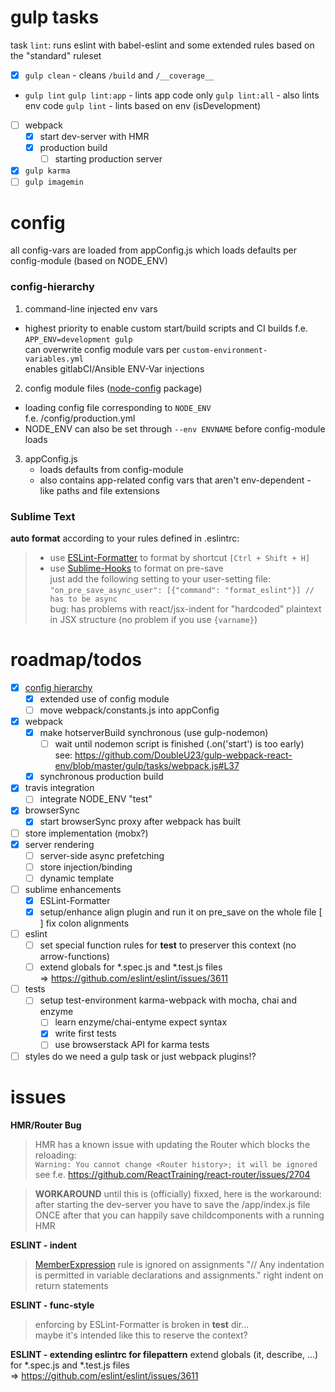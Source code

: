# gulp tasks
task `lint`: runs eslint with babel-eslint and some extended rules based on the "standard" ruleset

* [x] `gulp clean` - cleans `/build` and `/__coverage__`
* `gulp lint`
    `gulp lint:app` - lints app code only
    `gulp lint:all` - also lints env code
    `gulp lint` - lints based on env (isDevelopment)
* [ ] webpack
  * [x] start dev-server with HMR
  * [x] production build
     * [ ] starting production server
* [x] `gulp karma`
* [ ] `gulp imagemin`

# config

all config-vars are loaded from appConfig.js which loads defaults per config-module (based on NODE_ENV)

### config-hierarchy

1. command-line injected env vars
  * highest priority to enable custom start/build scripts and CI builds
    f.e. `APP_ENV=development gulp`  
    can overwrite config module vars per `custom-environment-variables.yml`  
    enables gitlabCI/Ansible ENV-Var injections
2. config module files ([node-config](https://www.npmjs.com/package/config) package)  
  * loading config file corresponding to `NODE_ENV`  
    f.e. /config/production.yml
  * NODE_ENV can also be set through `--env ENVNAME` before config-module loads
3. appConfig.js
    * loads defaults from config-module
    * also contains app-related config vars that aren't env-dependent - like paths and file extensions

### Sublime Text

__auto format__ according to your rules defined in .eslintrc:
> * use [ESLint-Formatter](https://packagecontrol.io/packages/ESLint-Formatter) to format by shortcut `[Ctrl + Shift + H]`
> * use [Sublime-Hooks](https://github.com/twolfson/sublime-hooks) to format on pre-save  
just add the following setting to your user-setting file:  
`"on_pre_save_async_user": [{"command": "format_eslint"}] // has to be async`  
bug: has problems with react/jsx-indent for "hardcoded" plaintext in JSX structure
(no problem if you use `{varname}`)

# roadmap/todos
* [x] [config hierarchy](#config-hierarchy)  
  * [x] extended use of config module  
  * [ ] move webpack/constants.js into appConfig
* [x] webpack
    * [x] make hotserverBuild synchronous (use gulp-nodemon)  
      * [ ] wait until nodemon script is finished (.on('start') is too early)  
      see: https://github.com/DoubleU23/gulp-webpack-react-env/blob/master/gulp/tasks/webpack.js#L37
    * [x] synchronous production build
* [x] travis integration
  * [ ] integrate NODE_ENV "test"
* [x] browserSync
  * [x] start browserSync proxy after webpack has built
* [ ] store implementation (mobx?)
* [x] server rendering  
  * [ ] server-side async prefetching
  * [ ] store injection/binding
  * [ ] dynamic template
* [ ] sublime enhancements
    * [x] ESLint-Formatter
    * [x] setup/enhance align plugin and run it on pre_save on the whole file
      [ ] fix colon alignments
* [ ] eslint
  * [ ] set special function rules for __test__ to preserver this context (no arrow-functions)
  * [ ] extend globals for *.spec.js and *.test.js files  
  => https://github.com/eslint/eslint/issues/3611
* [ ] tests
  * [ ] setup test-environment
    karma-webpack with mocha, chai and enzyme
    * [ ] learn enzyme/chai-entyme expect syntax
    * [x] write first tests
    * [ ] use browserstack API for karma tests
* [ ] styles
  do we need a gulp task or just webpack plugins!?

# issues
__HMR/Router Bug__

> HMR has a known issue with updating the Router which blocks the reloading:  
`Warning: You cannot change <Router history>; it will be ignored`  
see f.e. https://github.com/ReactTraining/react-router/issues/2704

> **WORKAROUND**
until this is (officially) fixxed, here is the workaround:
after starting the dev-server you have to save the /app/index.js file ONCE
after that you can happily save childcomponents with a running HMR

__ESLINT - indent__
> [MemberExpression](http://eslint.org/docs/rules/indent#memberexpression) rule is ignored on assignments
"// Any indentation is permitted in variable declarations and assignments."
> right indent on return statements

__ESLINT - func-style__
> enforcing by ESLint-Formatter is broken in __test__ dir...  
maybe it's intended like this to reserve the context?

__ESLINT - extending eslintrc for filepattern__
extend globals (it, describe, ...) for *.spec.js and *.test.js files  
  => https://github.com/eslint/eslint/issues/3611
